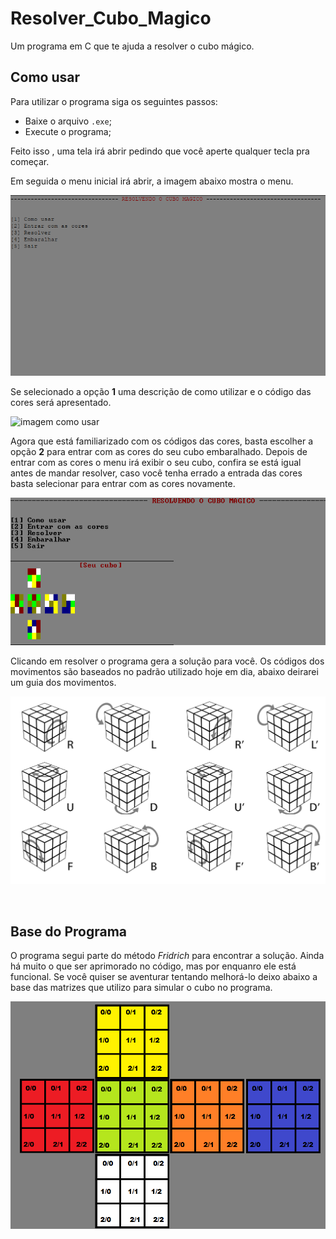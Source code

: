 # Resolver_Cubo_Magico

Um programa em C que te ajuda a resolver o cubo mágico.

## Como usar

Para utilizar o programa siga os seguintes passos:

- Baixe o arquivo `.exe`;
- Execute o programa;

Feito isso , uma tela irá abrir pedindo que você aperte qualquer tecla pra começar.

Em seguida o menu inicial irá abrir, a imagem abaixo mostra o menu.

![imagem do menu](https://github.com/LucasSargeir/Resolver_Cubo_Magico/blob/master/Imagens/menu_inicio.png)

Se selecionado a opção **1** uma descrição de como utilizar e o código das cores será apresentado.

![imagem como usar](https://github.com/LucasSargeir/Resolver_Cubo_Magico/blob/master/Imagens/mComo_usar.png)

Agora que está familiarizado com os códigos das cores, basta escolher a opção **2** para entrar com as cores do seu cubo embaralhado. Depois de entrar com as cores o menu irá exibir o seu cubo, confira se está igual antes de mandar resolver, caso você tenha errado a entrada das cores basta selecionar para entrar com as cores novamente.

![imagem](https://github.com/LucasSargeir/Resolver_Cubo_Magico/blob/master/Imagens/menu.png)

Clicando em resolver o programa gera a solução para você. Os códigos dos movimentos são baseados no padrão utilizado hoje em dia, abaixo deirarei um guia dos movimentos.

![imagem](https://github.com/LucasSargeir/Resolver_Cubo_Magico/blob/master/Imagens/Movimentos.png)

<br>

## Base do Programa

O programa segui parte do método _Fridrich_ para encontrar a solução. Ainda há muito o que ser aprimorado no código, mas por enquanro ele está funcional. Se você quiser se aventurar tentando melhorá-lo deixo abaixo a base das matrizes que utilizo para simular o cubo no programa.

![imagem](https://github.com/LucasSargeir/Resolver_Cubo_Magico/blob/master/Imagens/Referencia.png)
